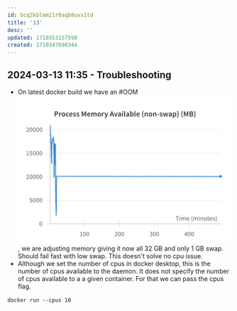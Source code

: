 ```yaml
---
id: bcq2kblmm21r0aqb8uvx1td
title: '13'
desc: ''
updated: 1710353157598
created: 1710347696344
---
```

## 2024-03-13 11:35 - Troubleshooting

- On latest docker build we have an #OOM ![](./assets/images/user.Mjvolk3.torchcell.tasks.md.latest-docker-build-oom.png), we are adjusting memory giving it now all 32 GB and only 1 GB swap. Should fail fast with low swap. This doesn't solve no cpu issue.
- Although we set the number of cpus in docker desktop, this is the number of cpus available to the daemon. It does not specify the number of cpus available to a a given container. For that we can pass the cpus flag.

```
docker run --cpus 10
```
